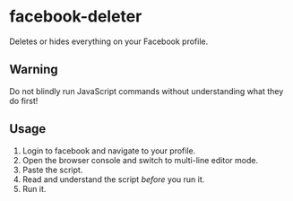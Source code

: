 # facebook-deleter
Deletes or hides everything on your Facebook profile. 

## Warning
Do not blindly run JavaScript commands without understanding what they do first!

## Usage
1. Login to facebook and navigate to your profile. 
2. Open the browser console and switch to multi-line editor mode. 
3. Paste the script.
4. Read and understand the script *before* you run it. 
5. Run it.
